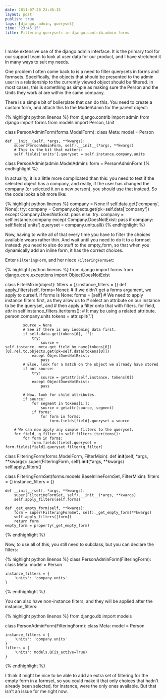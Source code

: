 ```yaml
---
date: 2011-07-20 23:45:15
layout: post
publish: true
tags: [django, admin, queryset]
time: "23:45:15"
title: Filtering querysets in django.contrib.admin forms

---
```



I make extensive use of the django admin interface. It is the primary tool for our support team to look at user data for our product, and I have stretched it in many ways to suit my needs.

One problem I often come back to is a need to filter querysets in forms and formsets. Specifically, the objects that should be presented to the admin user in a relationship to the currently viewed object should be filtered. In most cases, this is something as simple as making sure the Person and the Units they work at are within the same company.

There is a simple bit of boilerplate that can do this. You need to create a custom form, and attach this to the ModelAdmin for the parent object:

{% highlight python linenos %}
from django.contrib import admin
from django import forms
from models import Person, Unit

class PersonAdminForm(forms.ModelForm):
    class Meta:
        model = Person
    
    def __init__(self, *args, **kwargs):
        super(PersonAdminForm, self).__init__(*args, **kwargs)
        # This is the bit that matters:
        self.fields['units'].queryset = self.instance.company.units

class PersonAdmin(admin.ModelAdmin):
    form = PersonAdminForm
{% endhighlight %}

In actuality, it is a little more complicated than this: you need to test if the selected object has a company, and really, if the user has changed the company (or selected it on a new person), you should use that instead. So the code looks a bit more like:

{% highlight python linenos %}
company = None
if self.data.get('company', None):
    try:
        company = Company.objects.get(pk=self.data['company'])
    except Company.DoesNotExist:
        pass
else:
    try:
        company = self.instance.company
    except Company.DoesNotExist:
        pass
if company:
    self.fields['units'].queryset = company.units.all()
{% endhighlight %}

Now, having to write all of that every time you have to filter the choices available wears rather thin. And wait until you need to do it to a formset instead: you need to also do stuff to the empty_form, so that when you dynamically add an inline form, it has the correct choices.

Enter `FilteringForm`, and her niece `FilteringFormSet`:

{% highlight python linenos %}
from django import forms
from django.core.exceptions import ObjectDoesNotExist

class FilterMixin(object):
    filters = {}
    instance_filters = {}
    def apply_filters(self, forms=None):
        # If we didn't get a forms argument, we apply to ourself.
        if forms is None:
            forms = [self]
        # We need to apply instance filters first, as they allow us to
        # select an attribute on our instance to be the queryset, and
        # then apply a filter onto that with filters.
        for field, attr in self.instance_filters.iteritems():
            # It may be using a related attribute. person.company.units
            tokens = attr.split('.')
            
            source = None
            # See if there is any incoming data first.
            if self.data.get(tokens[0], ''):
                try:
                    source = self.instance._meta.get_field_by_name(tokens[0])[0].rel.to.objects.get(pk=self.data[tokens[0]])
                except ObjectDoesNotExist:
                    pass
            # Else, look for a match on the object we already have stored
            if not source:
                try:
                    source = getattr(self.instance, tokens[0])
                except ObjectDoesNotExist:
                    pass
            
            # Now, look for child attributes.
            if source:
                for segment in tokens[1:]:
                    source = getattr(source, segment)
                if forms:
                    for form in forms:
                        form.fields[field].queryset = source
        
        # We can now apply any simple filters to the queryset.
        for field, q_filter in self.filters.iteritems():
            for form in forms:
                form.fields[field].queryset = form.fields[field].queryset.filter(q_filter)
    

class FilteringForm(forms.ModelForm, FilterMixin):
    def __init__(self, *args, **kwargs):
        super(FilteringForm, self).__init__(*args, **kwargs)
        self.apply_filters()

class FilteringFormSet(forms.models.BaseInlineFormSet, FilterMixin):
    filters = {}
    instance_filters = {}
    
    def __init__(self, *args, **kwargs):
        super(FilteringFormSet, self).__init__(*args, **kwargs)
        self.apply_filters(self.forms)
    
    def _get_empty_form(self, **kwargs):
        form = super(FilteringFormSet, self)._get_empty_form(**kwargs)
        self.apply_filters([form])
        return form
    empty_form = property(_get_empty_form)
{% endhighlight %}

Now, to use all of this, you still need to subclass, but you can declare the filters:

{% highlight python linenos %}
class PersonAdminForm(FilteringForm):
    class Meta:
        model = Person
    
    instance_filters = {
        'units': 'company.units'
    }
{% endhighlight %}

You can also have non-instance filters, and they will be applied after the instance_filters:

{% highlight python linenos %}
from django.db import models

class PersonAdminForm(FilteringForm):
    class Meta:
        model = Person
    
    instance_filters = {
        'units': 'company.units'
    }
    filters = {
        'units': models.Q(is_active=True)
    }
{% endhighlight %}

I think it might be nice to be able to add an extra set of filtering for the empty form in a formset, so you could make it that only choices that hadn't already been selected, for instance, were the only ones available. But that isn't an issue for me right now.
